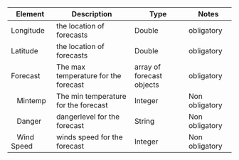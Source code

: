 

 |  Element| Description | Type | Notes|
|---------- |----------|-------|-----|
| Longitude|the location of forecasts |  Double| obligatory |
| Latitude|the location of forecasts |  Double| obligatory |
|Forecast|The max temperature for the forecast  | array of forecast objects|  obligatory  |
|  &nbsp;&nbsp;	Mintemp| The min temperature for the forecast | Integer |   Non obligatory |
| &nbsp;&nbsp; Danger|  dangerlevel for the forecast | String|  Non obligatory |
| &nbsp;&nbsp; Wind Speed | winds speed for the forecast | Integer |  Non obligatory  |